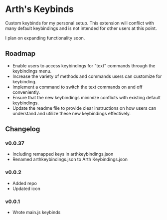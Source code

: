# Arth's Keybinds

Custom keybinds for my personal setup. This extension will conflict with many default keybindings and is not intended for other users at this point.

I plan on expanding functionality soon.

## Roadmap

- Enable users to access keybindings for "text" commands through the keybindings menu.
- Increase the variety of methods and commands users can customize for keybinding.
- Implement a command to switch the text commands on and off conveniently.
- Ensure that the new keybindings minimize conflicts with existing default keybindings.
- Update the readme file to provide clear instructions on how users can understand and utilize these new keybindings effectively.

## Changelog

### v0.0.37
- Including remapped keys in arthkeybindings.json
- Renamed arthkeybindings.json to Arth Keybindings.json

### v0.0.2
- Added repo
- Updated icon

### v0.0.1
- Wrote main.js keybinds